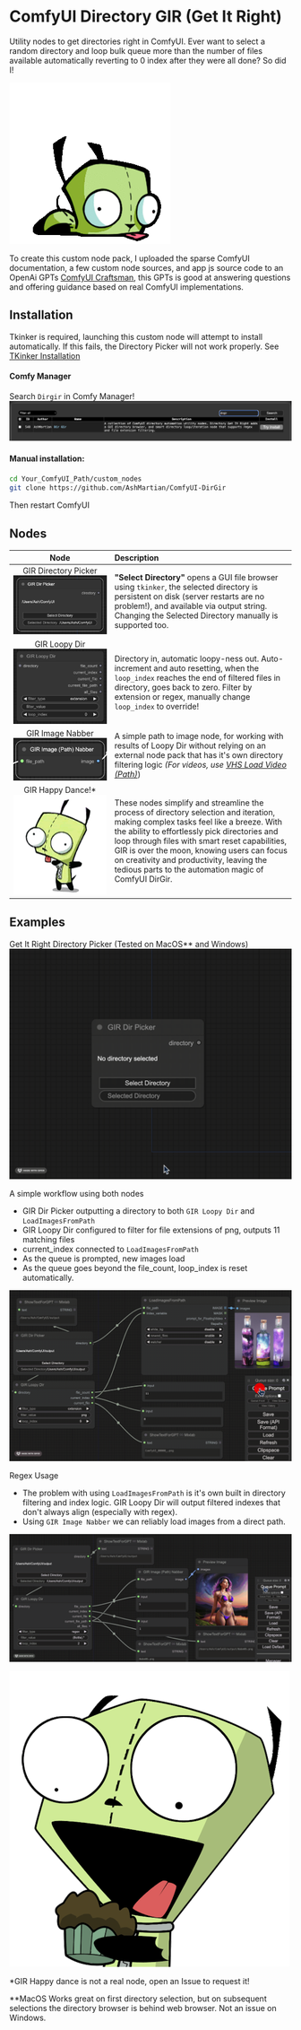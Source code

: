 # ComfyUI Directory GIR (Get It Right)

Utility nodes to get directories right in ComfyUI. Ever want to select a random directory and loop bulk queue more than the number of files available automatically reverting to 0 index after they were all done? So did I!

![Scoot](docs/GIR_scoot.gif)

To create this custom node pack, I uploaded the sparse ComfyUI documentation, a few custom node sources, and app js source code to an OpenAi GPTs [ComfyUI Craftsman](https://chat.openai.com/g/g-pYtHuQdGh-comfyui-craftsman]), this GPTs is good at answering questions and offering guidance based on real ComfyUI implementations.

## Installation

Tkinker is required, launching this custom node will attempt to install automatically. If this fails, the Directory Picker will not work properly. See [TKinker Installation](https://tkdocs.com/tutorial/install.html)

#### Comfy Manager

Search `Dirgir` in Comfy Manager!
![Manager Search](docs/ComfyManager.png)

#### Manual installation:

```bash
cd Your_ComfyUI_Path/custom_nodes
git clone https://github.com/AshMartian/ComfyUI-DirGir
```

Then restart ComfyUI

## Nodes

|                                 Node                                  | Description                                                                                                                                                                                                                                                                                                                                                                               |
| :-------------------------------------------------------------------: | :---------------------------------------------------------------------------------------------------------------------------------------------------------------------------------------------------------------------------------------------------------------------------------------------------------------------------------------------------------------------------------------- |
| GIR Directory Picker![GIR Directory Picker](docs/DirectoryPicker.png) | **"Select Directory"** opens a GUI file browser using `tkinker`, the selected directory is persistent on disk (server restarts are no problem!), and available via output string. Changing the Selected Directory manually is supported too.                                                                                                                                              |
|         GIR Loopy Dir![GIR Loopy Dir](docs/DirectoryLoop.png)         | Directory in, automatic loopy-ness out. Auto-increment and auto resetting, when the `loop_index` reaches the end of filtered files in directory, goes back to zero. Filter by extension or regex, manually change `loop_index` to override!                                                                                                                                               |
|      GIR Image Nabber ![GIR Image Nabber](docs/ImageNabber.png)       | A simple path to image node, for working with results of Loopy Dir without relying on an external node pack that has it's own directory filtering logic _(For videos, use [VHS Load Video (Path)](https://github.com/Kosinkadink/ComfyUI-VideoHelperSuite/blob/main/videohelpersuite/load_video_nodes.py#L197)_)                                                                          |
|        GIR Happy Dance!\* ![Let's Dance!](docs/GIR_Dance.gif)         | These nodes simplify and streamline the process of directory selection and iteration, making complex tasks feel like a breeze. With the ability to effortlessly pick directories and loop through files with smart reset capabilities, GIR is over the moon, knowing users can focus on creativity and productivity, leaving the tedious parts to the automation magic of ComfyUI DirGir. |

## Examples

Get It Right Directory Picker (Tested on MacOS\*\* and Windows)
![Picker Demo](docs/PickerDemo.gif)

A simple workflow using both nodes

- GIR Dir Picker outputting a directory to both `GIR Loopy Dir` and `LoadImagesFromPath`
- GIR Loopy Dir configured to filter for file extensions of png, outputs 11 matching files
- current_index connected to `LoadImagesFromPath`
- As the queue is prompted, new images load
- As the queue goes beyond the file_count, loop_index is reset automatically.

![Loopy Demo](docs/Loopy_Demo.gif)

Regex Usage

- The problem with using `LoadImagesFromPath` is it's own built in directory filtering and index logic. GIR Loopy Dir will output filtered indexes that don't always align (especially with regex).
- Using `GIR Image Nabber` we can reliably load images from a direct path.

![Loopy Regex Demo](docs/Loopy_Regex_Demo.gif)

![Muffin](docs/GIR_muffin.webp)

\*GIR Happy dance is not a real node, open an Issue to request it!

\*\*MacOS Works great on first directory selection, but on subsequent selections the directory browser is behind web browser. Not an issue on Windows.
